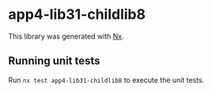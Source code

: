 # app4-lib31-childlib8

This library was generated with [Nx](https://nx.dev).

## Running unit tests

Run `nx test app4-lib31-childlib8` to execute the unit tests.
